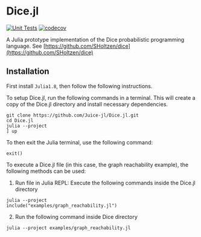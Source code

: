 # Dice.jl

[![Unit Tests](https://github.com/Juice-jl/Dice.jl/workflows/Unit%20Tests/badge.svg)](https://github.com/Juice-jl/Dice.jl/actions?query=workflow%3A%22Unit+Tests%22+branch%3Amain)  [![codecov](https://codecov.io/gh/Juice-jl/Dice.jl/branch/main/graph/badge.svg)](https://codecov.io/gh/Juice-jl/Dice.jl)

A Julia prototype implementation of the Dice probabilistic programming language.
See [https://github.com/SHoltzen/dice](https://github.com/SHoltzen/dice)


## Installation

First install ```Julia1.8```, then follow the following instructions.

To setup Dice.jl, run the following commands in a terminal. This will create a copy of the Dice.jl directory and install necessary dependencies. 

```
git clone https://github.com/Juice-jl/Dice.jl.git
cd Dice.jl
julia --project
] up
```

To then exit the Julia terminal, use the following command:

```
exit()
```

To execute a Dice.jl file (in this case, the graph reachability example), the following methods can be used:

1. Run file in Julia REPL: Execute the following commands inside the Dice.jl directory
```
julia --project
include("examples/graph_reachability.jl")
```

2. Run the following command inside Dice directory
```
julia --project examples/graph_reachability.jl
```